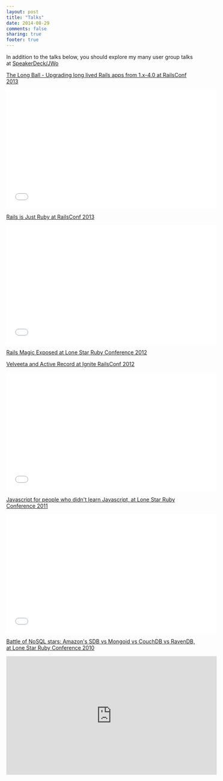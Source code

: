 ```yaml
---
layout: post
title: "Talks"
date: 2014-08-29
comments: false
sharing: true
footer: true
---
```


In addition to the talks below, you should explore my many user group talks at [SpeakerDeck/JWo](https://speakerdeck.com/jwo)

[The Long Ball - Upgrading long lived Rails apps from 1.x-4.0 at RailsConf 2013](http://www.confreaks.com/videos/2490-railsconf2013-the-long-ball-upgrading-long-lived-rails-apps-from-1-x-4-0)

 <iframe width="560" height="315" src="//www.youtube.com/embed/97fpzfRGTcs" frameborder="0" allowfullscreen></iframe> 

[Rails is Just Ruby at RailsConf 2013](http://www.confreaks.com/videos/2522-railsconf2013-rails-is-just-ruby)

 <iframe width="560" height="315" src="//www.youtube.com/embed/Nqr_j4j26Uk" frameborder="0" allowfullscreen></iframe>

[Rails Magic Exposed at Lone Star Ruby Conference 2012](https://speakerdeck.com/jwo/rails-magic-exposed)

<script async class="speakerdeck-embed" data-id="50267db6eb0115000203c1b2" data-ratio="1.2994923857868" src="//speakerdeck.com/assets/embed.js"></script>

[Velveeta and Active Record at Ignite RailsConf 2012](http://www.confreaks.com/videos/1130-igniterails2012-velveeta-and-active-record)

 <iframe width="560" height="315" src="//www.youtube.com/embed/Ucma74yqH6w" frameborder="0" allowfullscreen></iframe>

[Javascript for people who didn't learn Javascript, at Lone Star Ruby Conference 2011](http://www.confreaks.com/videos/2525-lsrc2011-javascript-for-people-who-didn-t-learn-javascript)
  
  <iframe width="560" height="315" src="//www.youtube.com/embed/TDGSFd7YnB4" frameborder="0" allowfullscreen></iframe>

[Battle of NoSQL stars: Amazon's SDB vs Mongoid vs CouchDB vs RavenDB, at Lone Star Ruby Conference 2010](http://www.confreaks.com/videos/291-lsrc2010-battle-of-nosql-stars-amazon-s-sdb-vs-mongoid-vs-couchdb-vs-ravendb)

  <iframe width="560" height="315" src="https://www.youtube.com/embed/NTJ8H9lrbzs" frameborder="0" allowfullscreen></iframe>



